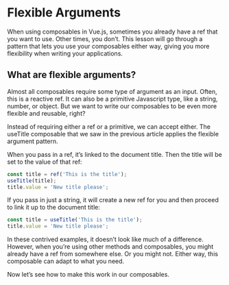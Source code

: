 # Flexible Arguments

When using composables in Vue.js, sometimes you already have a ref that you want to use. Other times, you don’t. This lesson will go through a pattern that lets you use your composables either way, giving you more flexibility when writing your applications.

## What are flexible arguments?

Almost all composables require some type of argument as an input. Often, this is a reactive ref. It can also be a primitive Javascript type, like a string, number, or object. But we want to write our composables to be even more flexible and reusable, right?

Instead of requiring either a ref or a primitive, we can accept either. The useTitle composable that we saw in the previous article applies the flexible argument pattern.

When you pass in a ref, it’s linked to the document title. Then the title will be set to the value of that ref:

```JavaScript
const title = ref('This is the title');
useTitle(title);
title.value = 'New title please';
```

If you pass in just a string, it will create a new ref for you and then proceed to link it up to the document title:

```JavaScript
const title = useTitle('This is the title');
title.value = 'New title please';
```

In these contrived examples, it doesn’t look like much of a difference. However, when you’re using other methods and composables, you might already have a ref from somewhere else. Or you might not. Either way, this composable can adapt to what you need.

Now let’s see how to make this work in our composables.